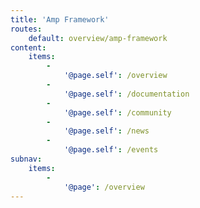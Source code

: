 ```yaml
---
title: 'Amp Framework'
routes:
    default: overview/amp-framework
content:
    items:
        -
            '@page.self': /overview
        -
            '@page.self': /documentation
        -
            '@page.self': /community
        -
            '@page.self': /news
        -
            '@page.self': /events
subnav:
    items:
        -
            '@page': /overview
---
```


